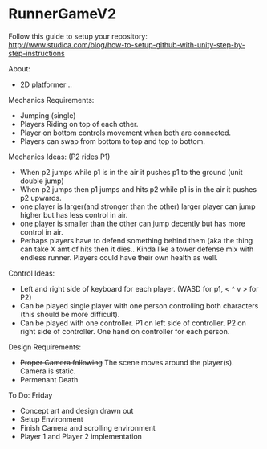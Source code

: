 # RunnerGameV2


Follow this guide to setup your repository:
http://www.studica.com/blog/how-to-setup-github-with-unity-step-by-step-instructions

About:
- 2D platformer ..


Mechanics Requirements:
- Jumping (single)
- Players Riding on top of each other.
- Player on bottom controls movement when both are connected.
- Players can swap from bottom to top and top to bottom.

Mechanics Ideas: (P2 rides P1)
- When p2 jumps while p1 is in the air it pushes p1 to the ground (unit double jump)
- When p2 jumps then p1 jumps and hits p2 while p1 is in the air it
  pushes p2 upwards.
- one player is larger(and stronger than the other) larger player can jump higher but has less control in air.
- one player is smaller than the other can jump decently but has more control in air.
- Perhaps players have to defend something behind them (aka the thing can take X amt of hits then it dies.. Kinda like a tower defense 
  mix with endless runner. Players could have their own health as well. 

Control Ideas:
- Left and right side of keyboard for each player. (WASD for p1, < ^ v > for P2)
- Can be played single player with one person controlling both characters (this should be more difficult).
- Can be played with one controller. P1 on left side of controller. P2 on right side of controller. One hand on controller
  for each person.

Design Requirements:
- ~~Proper Camera following~~ The scene moves around the player(s). Camera is static.
- Permenant Death


To Do:
  Friday
- Concept art and design drawn out
- Setup Environment
- Finish Camera and scrolling environment
- Player 1 and Player 2 implementation

